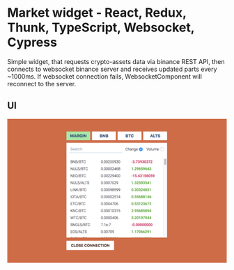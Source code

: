 # Market widget - React, Redux, Thunk, TypeScript, Websocket, Cypress

Simple widget, that requests crypto-assets data via binance REST API, then connects to websocket binance server and receives updated parts every ~1000ms. If websocket connection fails, WebsocketComponent will reconnect to the server.

## UI
![Preview](https://github.com/naritai/crypto-market-widget/blob/master/demo.png)
